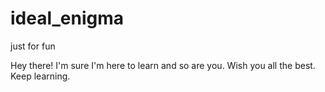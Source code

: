 # ideal_enigma
just for fun

Hey there! I'm sure I'm here to learn and so are you.
Wish you all the best. Keep learning.

